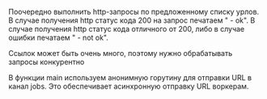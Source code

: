 Поочередно выполнить http-запросы по предложенному списку урлов. 
В случае получения http статус кода 200 на запрос печатаем "<url> - ok". 
В случае получения http статус кода отличного от 200, либо в случае ошибки печатаем "<url> - not ok".

Ссылок может быть очень много, поэтому нужно обрабатывать запросы конкурентно

В функции main используем анонимную горутину для отправки URL в канал jobs. Это обеспечивает асинхронную отправку URL воркерам.